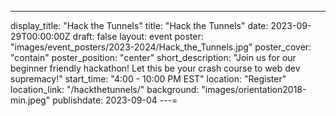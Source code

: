 ---

display_title: "Hack the Tunnels"
title: "Hack the Tunnels"
date: 2023-09-29T00:00:00Z
draft: false
layout: event
poster: "images/event_posters/2023-2024/Hack_the_Tunnels.jpg"
poster_cover: "contain"
poster_position: "center"
short_description: "Join us for our beginner friendly hackathon! Let this be your crash course to web dev supremacy!"
start_time: "4:00 - 10:00 PM EST"
location: "Register"
location_link: "/hackthetunnels/"
background: "images/orientation2018-min.jpeg"
publishdate: 2023-09-04
---=
